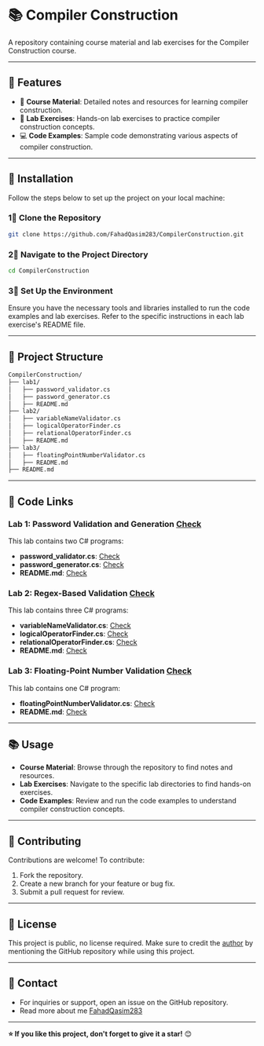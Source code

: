 # 📚 Compiler Construction

A repository containing course material and lab exercises for the Compiler Construction course.

---

## 👋 Features

- 🔧 **Course Material**: Detailed notes and resources for learning compiler construction.
- 🧪 **Lab Exercises**: Hands-on lab exercises to practice compiler construction concepts.
- 💻 **Code Examples**: Sample code demonstrating various aspects of compiler construction.

---

## 🚀 Installation

Follow the steps below to set up the project on your local machine:

### 1⃣ Clone the Repository

```bash
git clone https://github.com/FahadQasim283/CompilerConstruction.git
``` 
### 2⃣ Navigate to the Project Directory
```bash
cd CompilerConstruction
```
### 3⃣ Set Up the Environment
Ensure you have the necessary tools and libraries installed to run the code examples and lab exercises. Refer to the specific instructions in each lab exercise's README file.

---

## 📂 Project Structure

```bash
CompilerConstruction/
├── lab1/
│   ├── password_validator.cs
│   ├── password_generator.cs
│   ├── README.md
├── lab2/
│   ├── variableNameValidator.cs
│   ├── logicalOperatorFinder.cs
│   ├── relationalOperatorFinder.cs
│   ├── README.md
├── lab3/
│   ├── floatingPointNumberValidator.cs
│   ├── README.md
├── README.md
```

---

## 🧪 Code Links

### Lab 1: Password Validation and Generation [Check](lab1/)
This lab contains two C# programs:
- **password_validator.cs**: [Check](lab1/password_validator.cs)
- **password_generator.cs**: [Check](lab1/password_generator.cs)
- **README.md**: [Check](lab1/README.md)      

### Lab 2: Regex-Based Validation [Check](lab2/)
This lab contains three C# programs:
- **variableNameValidator.cs**: [Check](lab2/variableNameValidator.cs)
- **logicalOperatorFinder.cs**: [Check](lab2/logicalOperatorFinder.cs)
- **relationalOperatorFinder.cs**: [Check](lab2/relationalOperatorFinder.cs)
- **README.md**: [Check](lab2/README.md)      

### Lab 3: Floating-Point Number Validation [Check](lab3/)
This lab contains one C# program:
- **floatingPointNumberValidator.cs**: [Check](lab3/floatingPointNumberValidator.cs)
- **README.md**: [Check](lab3/README.md)

---

## 📚 Usage
- **Course Material**: Browse through the repository to find notes and resources.
- **Lab Exercises**: Navigate to the specific lab directories to find hands-on exercises.
- **Code Examples**: Review and run the code examples to understand compiler construction concepts.

---

## 🤝 Contributing
Contributions are welcome! To contribute:
1. Fork the repository.
2. Create a new branch for your feature or bug fix.
3. Submit a pull request for review.

---

## 📝 License
This project is public, no license required. Make sure to credit the [author](https://github.com/FahadQasim283/) by mentioning the GitHub repository while using this project.

---

## 📧 Contact
- For inquiries or support, open an issue on the GitHub repository.
- Read more about me [FahadQasim283](https://github.com/FahadQasim283/)

---

**⭐️ If you like this project, don't forget to give it a star!** 😊

